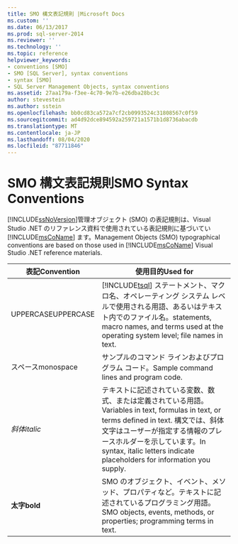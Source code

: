 ```yaml
---
title: SMO 構文表記規則 |Microsoft Docs
ms.custom: ''
ms.date: 06/13/2017
ms.prod: sql-server-2014
ms.reviewer: ''
ms.technology: ''
ms.topic: reference
helpviewer_keywords:
- conventions [SMO]
- SMO [SQL Server], syntax conventions
- syntax [SMO]
- SQL Server Management Objects, syntax conventions
ms.assetid: 27aa179a-f3ee-4c70-9e7b-e26dba28bc3c
author: stevestein
ms.author: sstein
ms.openlocfilehash: bb0cd83ca572a7cf2cb0993524c31808567c0f59
ms.sourcegitcommit: ad4d92dce894592a259721a1571b1d8736abacdb
ms.translationtype: MT
ms.contentlocale: ja-JP
ms.lasthandoff: 08/04/2020
ms.locfileid: "87711846"
---
```

# <a name="smo-syntax-conventions"></a><span data-ttu-id="9b865-102">SMO 構文表記規則</span><span class="sxs-lookup"><span data-stu-id="9b865-102">SMO Syntax Conventions</span></span>
  [!INCLUDE[ssNoVersion](../../includes/ssnoversion-md.md)]<span data-ttu-id="9b865-103">管理オブジェクト (SMO) の表記規則は、Visual Studio .NET のリファレンス資料で使用されている表記規則に基づいてい [!INCLUDE[msCoName](../../includes/msconame-md.md)] ます。</span><span class="sxs-lookup"><span data-stu-id="9b865-103">Management Objects (SMO) typographical conventions are based on those used in [!INCLUDE[msCoName](../../includes/msconame-md.md)] Visual Studio .NET reference materials.</span></span>  
  
|<span data-ttu-id="9b865-104">表記</span><span class="sxs-lookup"><span data-stu-id="9b865-104">Convention</span></span>|<span data-ttu-id="9b865-105">使用目的</span><span class="sxs-lookup"><span data-stu-id="9b865-105">Used for</span></span>|  
|----------------|--------------|  
|<span data-ttu-id="9b865-106">UPPERCASE</span><span class="sxs-lookup"><span data-stu-id="9b865-106">UPPERCASE</span></span>|[!INCLUDE[tsql](../../includes/tsql-md.md)] <span data-ttu-id="9b865-107">ステートメント、マクロ名、オペレーティング システム レベルで使用される用語、あるいはテキスト内でのファイル名。</span><span class="sxs-lookup"><span data-stu-id="9b865-107">statements, macro names, and terms used at the operating system level; file names in text.</span></span>|  
|<span data-ttu-id="9b865-108">スペース</span><span class="sxs-lookup"><span data-stu-id="9b865-108">monospace</span></span>|<span data-ttu-id="9b865-109">サンプルのコマンド ラインおよびプログラム コード。</span><span class="sxs-lookup"><span data-stu-id="9b865-109">Sample command lines and program code.</span></span>|  
|<span data-ttu-id="9b865-110">*斜体*</span><span class="sxs-lookup"><span data-stu-id="9b865-110">*italic*</span></span>|<span data-ttu-id="9b865-111">テキストに記述されている変数、数式、または定義されている用語。</span><span class="sxs-lookup"><span data-stu-id="9b865-111">Variables in text, formulas in text, or terms defined in text.</span></span> <span data-ttu-id="9b865-112">構文では、斜体文字はユーザーが指定する情報のプレースホルダーを示しています。</span><span class="sxs-lookup"><span data-stu-id="9b865-112">In syntax, italic letters indicate placeholders for information you supply.</span></span>|  
|<span data-ttu-id="9b865-113">**太字**</span><span class="sxs-lookup"><span data-stu-id="9b865-113">**bold**</span></span>|<span data-ttu-id="9b865-114">SMO のオブジェクト、イベント、メソッド、プロパティなど。テキストに記述されているプログラミング用語。</span><span class="sxs-lookup"><span data-stu-id="9b865-114">SMO objects, events, methods, or properties; programming terms in text.</span></span>|  
  
  
